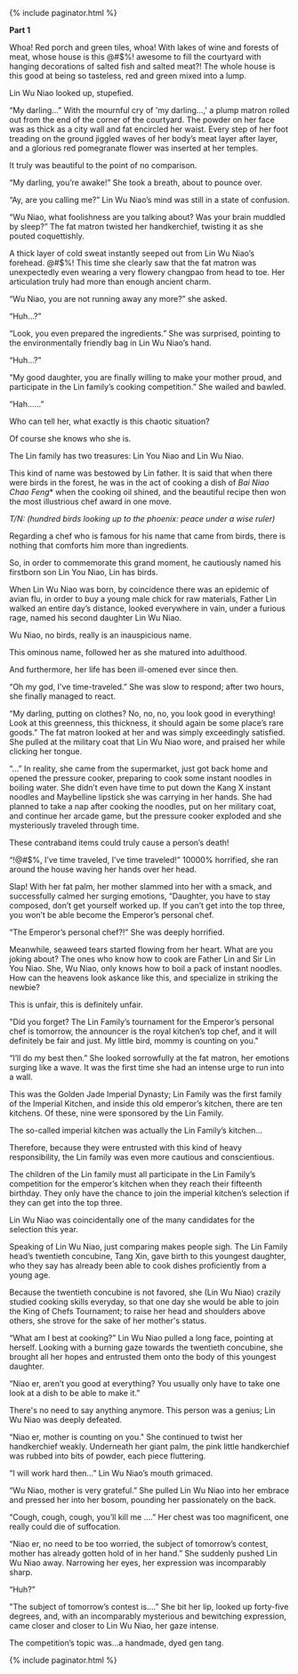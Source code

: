 {% include paginator.html %}

**Part 1**

Whoa! Red porch and green tiles, whoa! With lakes of wine and forests of meat, whose house is this @#$%! awesome to fill the courtyard with hanging decorations of salted fish and salted meat?! The whole house is this good at being so tasteless, red and green mixed into a lump.

Lin Wu Niao looked up, stupefied.

“My darling…” With the mournful cry of 'my darling…,' a plump matron rolled out from the end of the corner of the courtyard. The powder on her face was as thick as a city wall and fat encircled her waist. Every step of her foot treading on the ground jiggled waves of her body’s meat layer after layer, and a glorious red pomegranate flower was inserted at her temples.

It truly was beautiful to the point of no comparison.

“My darling, you’re awake!” She took a breath, about to pounce over.

“Ay, are you calling me?” Lin Wu Niao’s mind was still in a state of confusion.

“Wu Niao, what foolishness are you talking about? Was your brain muddled by sleep?” The fat matron twisted her handkerchief, twisting it as she pouted coquettishly.

A thick layer of cold sweat instantly seeped out from Lin Wu Niao’s forehead. @#$%! This time she clearly saw that the fat matron was unexpectedly even wearing a very flowery changpao from head to toe. Her articulation truly had more than enough ancient charm.

“Wu Niao, you are not running away any more?” she asked.

“Huh…?”

“Look, you even prepared the ingredients.” She was surprised, pointing to the environmentally friendly bag in Lin Wu Niao’s hand.

“Huh…?”

“My good daughter, you are finally willing to make your mother proud, and participate in the Lin family’s cooking competition.” She wailed and bawled.

“Hah……”

Who can tell her, what exactly is this chaotic situation?

Of course she knows who she is.

The Lin family has two treasures: Lin You Niao and Lin Wu Niao.

This kind of name was bestowed by Lin father. It is said that when there were birds in the forest, he was in the act of cooking a dish of *Bai Niao Chao Feng** when the cooking oil shined, and the beautiful recipe then won the most illustrious chef award in one move.

*T/N: (hundred birds looking up to the phoenix: peace under a wise ruler)*

Regarding a chef who is famous for his name that came from birds, there is nothing that comforts him more than ingredients.

So, in order to commemorate this grand moment, he cautiously named his firstborn son Lin You Niao, Lin has birds.

When Lin Wu Niao was born, by coincidence there was an epidemic of avian flu, in order to buy a young male chick for raw materials, Father Lin walked an entire day’s distance, looked everywhere in vain, under a furious rage, named his second daughter Lin Wu Niao.

Wu Niao, no birds, really is an inauspicious name.

This ominous name, followed her as she matured into adulthood.

And furthermore, her life has been ill-omened ever since then.

“Oh my god, I've time-traveled.” She was slow to respond; after two hours, she finally managed to react.

“My darling, putting on clothes? No, no, no, you look good in everything! Look at this greenness, this thickness, it should again be some place’s rare goods." The fat matron looked at her and was simply exceedingly satisfied. She pulled at the military coat that Lin Wu Niao wore, and praised her while clicking her tongue.

“…” In reality, she came from the supermarket, just got back home and opened the pressure cooker, preparing to cook some instant noodles in boiling water. She didn’t even have time to put down the Kang X instant noodles and Maybelline lipstick she was carrying in her hands. She had planned to take a nap after cooking the noodles, put on her military coat, and continue her arcade game, but the pressure cooker exploded and she mysteriously traveled through time.

These contraband items could truly cause a person’s death!

“!@#$%, I’ve time traveled, I’ve time traveled!” 10000% horrified, she ran around the house waving her hands over her head.

Slap! With her fat palm, her mother slammed into her with a smack, and successfully calmed her surging emotions, “Daughter, you have to stay composed, don’t get yourself worked up. If you can’t get into the top three, you won’t be able become the Emperor’s personal chef.

“The Emperor’s personal chef?!” She was deeply horrified.

Meanwhile, seaweed tears started flowing from her heart. What are you joking about? The ones who know how to cook are Father Lin and Sir Lin You Niao. She, Wu Niao, only knows how to boil a pack of instant noodles. How can the heavens look askance like this, and specialize in striking the newbie?

This is unfair, this is definitely unfair.

"Did you forget? The Lin Family’s tournament for the Emperor’s personal chef is tomorrow, the announcer is the royal kitchen’s top chef, and it will definitely be fair and just. My little bird, mommy is counting on you."

“I’ll do my best then.” She looked sorrowfully at the fat matron, her emotions surging like a wave. It was the first time she had an intense urge to run into a wall.

This was the Golden Jade Imperial Dynasty; Lin Family was the first family of the Imperial Kitchen, and inside this old emperor’s kitchen, there are ten kitchens. Of these, nine were sponsored by the Lin Family.

The so-called imperial kitchen was actually the Lin Family’s kitchen…

Therefore, because they were entrusted with this kind of heavy responsibility, the Lin family was even more cautious and conscientious.

The children of the Lin family must all participate in the Lin Family’s competition for the emperor’s kitchen when they reach their fifteenth birthday. They only have the chance to join the imperial kitchen’s selection if they can get into the top three.

Lin Wu Niao was coincidentally one of the many candidates for the selection this year.

Speaking of Lin Wu Niao, just comparing makes people sigh. The Lin Family head’s twentieth concubine, Tang Xin, gave birth to this youngest daughter, who they say has already been able to cook dishes proficiently from a young age.

Because the twentieth concubine is not favored, she (Lin Wu Niao) crazily studied cooking skills everyday, so that one day she would be able to join the King of Chefs Tournament; to raise her head and shoulders above others, she strove for the sake of her mother's status.

“What am I best at cooking?” Lin Wu Niao pulled a long face, pointing at herself. Looking with a burning gaze towards the twentieth concubine, she brought all her hopes and entrusted them onto the body of this youngest daughter.

“Niao er, aren’t you good at everything? You usually only have to take one look at a dish to be able to make it.”

There's no need to say anything anymore. This person was a genius; Lin Wu Niao was deeply defeated.

“Niao er, mother is counting on you." She continued to twist her handkerchief weakly. Underneath her giant palm, the pink little handkerchief was rubbed into bits of powder, each piece fluttering.

“I will work hard then…” Lin Wu Niao’s mouth grimaced.

“Wu Niao, mother is very grateful.” She pulled Lin Wu Niao into her embrace and pressed her into her bosom, pounding her passionately on the back.

“Cough, cough, cough, you’ll kill me ….” Her chest was too magnificent, one really could die of suffocation.

“Niao er, no need to be too worried, the subject of tomorrow’s contest, mother has already gotten hold of in her hand.” She suddenly pushed Lin Wu Niao away. Narrowing her eyes, her expression was incomparably sharp.

“Huh?”

"The subject of tomorrow’s contest is….” She bit her lip, looked up forty-five degrees, and, with an incomparably mysterious and bewitching expression, came closer and closer to Lin Wu Niao, her gaze intense.

The competition’s topic was…a handmade, dyed gen tang.

{% include paginator.html %}
